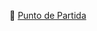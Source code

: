 :book: [Punto de Partida](https://zero-to-jupyterhub.readthedocs.io/en/v0.4-doc/create-k8s-cluster.html)
